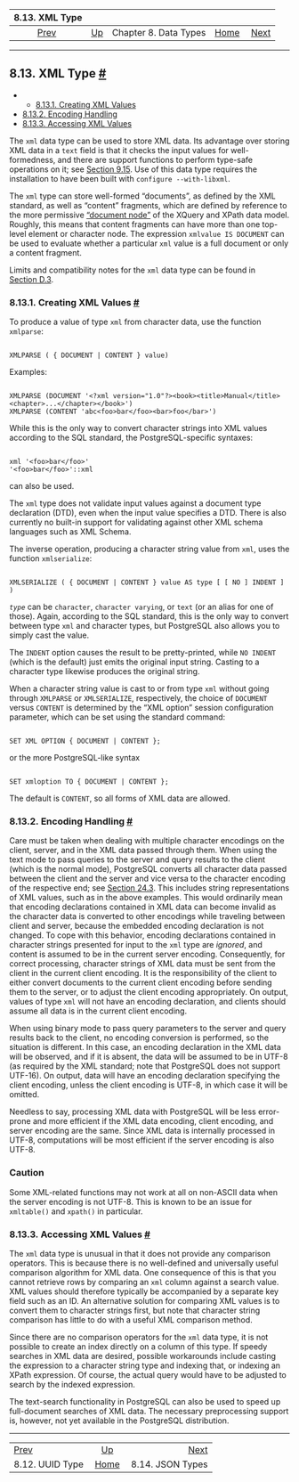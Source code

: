 

|                 8.13. XML Type                |                                             |                       |                                                       |                                                |
| :-------------------------------------------: | :------------------------------------------ | :-------------------: | ----------------------------------------------------: | ---------------------------------------------: |
| [Prev](datatype-uuid.html "8.12. UUID Type")  | [Up](datatype.html "Chapter 8. Data Types") | Chapter 8. Data Types | [Home](index.html "PostgreSQL 17devel Documentation") |  [Next](datatype-json.html "8.14. JSON Types") |

***

## 8.13. XML Type [#](#DATATYPE-XML)

  * *   [8.13.1. Creating XML Values](datatype-xml.html#DATATYPE-XML-CREATING)
  * [8.13.2. Encoding Handling](datatype-xml.html#DATATYPE-XML-ENCODING-HANDLING)
  * [8.13.3. Accessing XML Values](datatype-xml.html#DATATYPE-XML-ACCESSING-XML-VALUES)

The `xml` data type can be used to store XML data. Its advantage over storing XML data in a `text` field is that it checks the input values for well-formedness, and there are support functions to perform type-safe operations on it; see [Section 9.15](functions-xml.html "9.15. XML Functions"). Use of this data type requires the installation to have been built with `configure --with-libxml`.

The `xml` type can store well-formed “documents”, as defined by the XML standard, as well as “content” fragments, which are defined by reference to the more permissive [“document node”](https://www.w3.org/TR/2010/REC-xpath-datamodel-20101214/#DocumentNode) of the XQuery and XPath data model. Roughly, this means that content fragments can have more than one top-level element or character node. The expression `xmlvalue IS DOCUMENT` can be used to evaluate whether a particular `xml` value is a full document or only a content fragment.

Limits and compatibility notes for the `xml` data type can be found in [Section D.3](xml-limits-conformance.html "D.3. XML Limits and Conformance to SQL/XML").

### 8.13.1. Creating XML Values [#](#DATATYPE-XML-CREATING)

To produce a value of type `xml` from character data, use the function `xmlparse`:

```

XMLPARSE ( { DOCUMENT | CONTENT } value)
```

Examples:

```

XMLPARSE (DOCUMENT '<?xml version="1.0"?><book><title>Manual</title><chapter>...</chapter></book>')
XMLPARSE (CONTENT 'abc<foo>bar</foo><bar>foo</bar>')
```

While this is the only way to convert character strings into XML values according to the SQL standard, the PostgreSQL-specific syntaxes:

```

xml '<foo>bar</foo>'
'<foo>bar</foo>'::xml
```

can also be used.

The `xml` type does not validate input values against a document type declaration (DTD), even when the input value specifies a DTD. There is also currently no built-in support for validating against other XML schema languages such as XML Schema.

The inverse operation, producing a character string value from `xml`, uses the function `xmlserialize`:

```

XMLSERIALIZE ( { DOCUMENT | CONTENT } value AS type [ [ NO ] INDENT ] )
```

*`type`* can be `character`, `character varying`, or `text` (or an alias for one of those). Again, according to the SQL standard, this is the only way to convert between type `xml` and character types, but PostgreSQL also allows you to simply cast the value.

The `INDENT` option causes the result to be pretty-printed, while `NO INDENT` (which is the default) just emits the original input string. Casting to a character type likewise produces the original string.

When a character string value is cast to or from type `xml` without going through `XMLPARSE` or `XMLSERIALIZE`, respectively, the choice of `DOCUMENT` versus `CONTENT` is determined by the “XML option” session configuration parameter, which can be set using the standard command:

```

SET XML OPTION { DOCUMENT | CONTENT };
```

or the more PostgreSQL-like syntax

```

SET xmloption TO { DOCUMENT | CONTENT };
```

The default is `CONTENT`, so all forms of XML data are allowed.

### 8.13.2. Encoding Handling [#](#DATATYPE-XML-ENCODING-HANDLING)

Care must be taken when dealing with multiple character encodings on the client, server, and in the XML data passed through them. When using the text mode to pass queries to the server and query results to the client (which is the normal mode), PostgreSQL converts all character data passed between the client and the server and vice versa to the character encoding of the respective end; see [Section 24.3](multibyte.html "24.3. Character Set Support"). This includes string representations of XML values, such as in the above examples. This would ordinarily mean that encoding declarations contained in XML data can become invalid as the character data is converted to other encodings while traveling between client and server, because the embedded encoding declaration is not changed. To cope with this behavior, encoding declarations contained in character strings presented for input to the `xml` type are *ignored*, and content is assumed to be in the current server encoding. Consequently, for correct processing, character strings of XML data must be sent from the client in the current client encoding. It is the responsibility of the client to either convert documents to the current client encoding before sending them to the server, or to adjust the client encoding appropriately. On output, values of type `xml` will not have an encoding declaration, and clients should assume all data is in the current client encoding.

When using binary mode to pass query parameters to the server and query results back to the client, no encoding conversion is performed, so the situation is different. In this case, an encoding declaration in the XML data will be observed, and if it is absent, the data will be assumed to be in UTF-8 (as required by the XML standard; note that PostgreSQL does not support UTF-16). On output, data will have an encoding declaration specifying the client encoding, unless the client encoding is UTF-8, in which case it will be omitted.

Needless to say, processing XML data with PostgreSQL will be less error-prone and more efficient if the XML data encoding, client encoding, and server encoding are the same. Since XML data is internally processed in UTF-8, computations will be most efficient if the server encoding is also UTF-8.

### Caution

Some XML-related functions may not work at all on non-ASCII data when the server encoding is not UTF-8. This is known to be an issue for `xmltable()` and `xpath()` in particular.

### 8.13.3. Accessing XML Values [#](#DATATYPE-XML-ACCESSING-XML-VALUES)

The `xml` data type is unusual in that it does not provide any comparison operators. This is because there is no well-defined and universally useful comparison algorithm for XML data. One consequence of this is that you cannot retrieve rows by comparing an `xml` column against a search value. XML values should therefore typically be accompanied by a separate key field such as an ID. An alternative solution for comparing XML values is to convert them to character strings first, but note that character string comparison has little to do with a useful XML comparison method.

Since there are no comparison operators for the `xml` data type, it is not possible to create an index directly on a column of this type. If speedy searches in XML data are desired, possible workarounds include casting the expression to a character string type and indexing that, or indexing an XPath expression. Of course, the actual query would have to be adjusted to search by the indexed expression.

The text-search functionality in PostgreSQL can also be used to speed up full-document searches of XML data. The necessary preprocessing support is, however, not yet available in the PostgreSQL distribution.

***

|                                               |                                                       |                                                |
| :-------------------------------------------- | :---------------------------------------------------: | ---------------------------------------------: |
| [Prev](datatype-uuid.html "8.12. UUID Type")  |      [Up](datatype.html "Chapter 8. Data Types")      |  [Next](datatype-json.html "8.14. JSON Types") |
| 8.12. UUID Type                               | [Home](index.html "PostgreSQL 17devel Documentation") |                               8.14. JSON Types |
